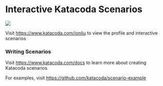 # Interactive Katacoda Scenarios

[![](http://shields.katacoda.com/katacoda/jonliu/count.svg)](https://www.katacoda.com/jonliu "Get your profile on Katacoda.com")

Visit https://www.katacoda.com/jonliu to view the profile and interactive scenarios

### Writing Scenarios
Visit https://www.katacoda.com/docs to learn more about creating Katacoda scenarios

For examples, visit https://github.com/katacoda/scenario-example

